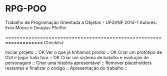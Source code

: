 RPG-POO
===================================================================

Trabalho de Programação Orientada a Objetos - UFG/INF 2014-1
Autores: Enio Moura e Douglas Pfeiffer

===================================================================
Checklist:

Iniciar projeto                                         :: OK
Ver o que já tínhamos pronto                            :: OK
Criar um protótipo de GUI e jogar tudo fora             :: OK
Criar um sistema de batalha e evolução de personagem    ::
Criar uma história apresentável                         ::
Remover placeholders restantes e finalizar o código     ::
Apresentação do trabalho                                ::
